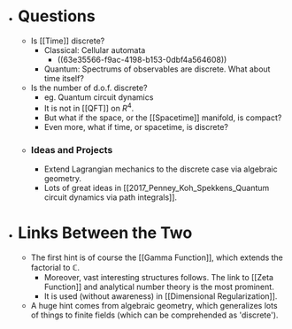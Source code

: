 - # Questions
	- Is [[Time]] discrete?
		- Classical: Cellular automata
			- ((63e35566-f9ac-4198-b153-0dbf4a564608))
		- Quantum: Spectrums of observables are discrete. What about time itself?
	- Is the number of d.o.f. discrete?
		- eg. Quantum circuit dynamics
		- It is not in [[QFT]] on $R^4$.
		- But what if the space, or the [[Spacetime]] manifold, is compact?
		- Even more, what if time, or spacetime, is discrete?
	- ### Ideas and Projects
		- Extend Lagrangian mechanics to the discrete case via algebraic geometry.
		- Lots of great ideas in [[2017_Penney_Koh_Spekkens_Quantum circuit dynamics via path integrals]].
- # Links Between the Two
	- The first hint is of course the [[Gamma Function]], which extends the factorial to $\mathbb C$.
		- Moreover, vast interesting structures follows. The link to [[Zeta Function]] and analytical number theory is the most prominent.
		- It is used (without awareness) in [[Dimensional Regularization]].
	- A huge hint comes from algebraic geometry, which generalizes lots of things to finite fields (which can be comprehended as 'discrete').